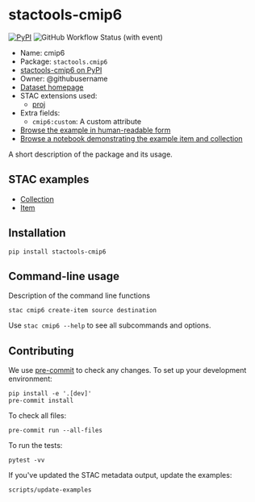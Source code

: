 # stactools-cmip6

[![PyPI](https://img.shields.io/pypi/v/stactools-cmip6?style=for-the-badge)](https://pypi.org/project/stactools-cmip6/)
![GitHub Workflow Status (with event)](https://img.shields.io/github/actions/workflow/status/stactools-packages/cmip6/continuous-integration.yml?style=for-the-badge)

- Name: cmip6
- Package: `stactools.cmip6`
- [stactools-cmip6 on PyPI](https://pypi.org/project/stactools-cmip6/)
- Owner: @githubusername
- [Dataset homepage](http://example.com)
- STAC extensions used:
  - [proj](https://github.com/stac-extensions/projection/)
- Extra fields:
  - `cmip6:custom`: A custom attribute
- [Browse the example in human-readable form](https://radiantearth.github.io/stac-browser/#/external/raw.githubusercontent.com/stactools-packages/cmip6/main/examples/collection.json)
- [Browse a notebook demonstrating the example item and collection](https://github.com/stactools-packages/cmip6/tree/main/docs/example.ipynb)

A short description of the package and its usage.

## STAC examples

- [Collection](examples/collection.json)
- [Item](examples/item/item.json)

## Installation

```shell
pip install stactools-cmip6
```

## Command-line usage

Description of the command line functions

```shell
stac cmip6 create-item source destination
```

Use `stac cmip6 --help` to see all subcommands and options.

## Contributing

We use [pre-commit](https://pre-commit.com/) to check any changes.
To set up your development environment:

```shell
pip install -e '.[dev]'
pre-commit install
```

To check all files:

```shell
pre-commit run --all-files
```

To run the tests:

```shell
pytest -vv
```

If you've updated the STAC metadata output, update the examples:

```shell
scripts/update-examples
```
